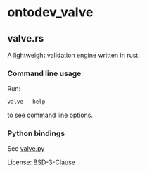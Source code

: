 # ontodev_valve

<!-- Please do not edit README.md directly. To generate a new readme from the crate documentation
     in src/lib.rs, install cargo-readme using `cargo install cargo-readme` and then run:
     `cargo readme > README.md` -->

## valve.rs
A lightweight validation engine written in rust.

### Command line usage
Run:
```rust
valve --help
```
to see command line options.

### Python bindings
See [valve.py](https://github.com/ontodev/valve.py)

License: BSD-3-Clause
